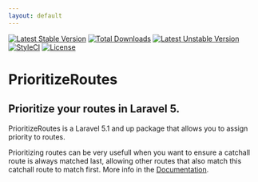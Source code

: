 ```yaml
---
layout: default
---
```


<!-- header start -->
[![Latest Stable Version](https://poser.pugx.org/cupoftea/twostream/version.svg)](https://packagist.org/packages/cupoftea/twostream)
[![Total Downloads](https://poser.pugx.org/cupoftea/twostream/d/total.svg)](https://packagist.org/packages/cupoftea/twostream) [![Latest Unstable Version](https://poser.pugx.org/cupoftea/twostream/v/unstable.svg)](https://packagist.org/packages/cupoftea/twostream)
[![StyleCI](https://styleci.io/repos/33411116/shield?style=flat)](https://styleci.io/repos/33411116)
[![License](https://poser.pugx.org/cupoftea/twostream/license.svg)](https://packagist.org/packages/cupoftea/twostream)

# PrioritizeRoutes
## Prioritize your routes in Laravel 5.
<!-- header end -->

PrioritizeRoutes is a Laravel 5.1 and up package that allows you to assign priority to routes.

Prioritizing routes can be very usefull when you want to ensure a catchall route is always matched last, allowing other routes that also match this catchall route to match first. More info in the [Documentation](http://prioritize-routes.cupoftea.io/docs/).
